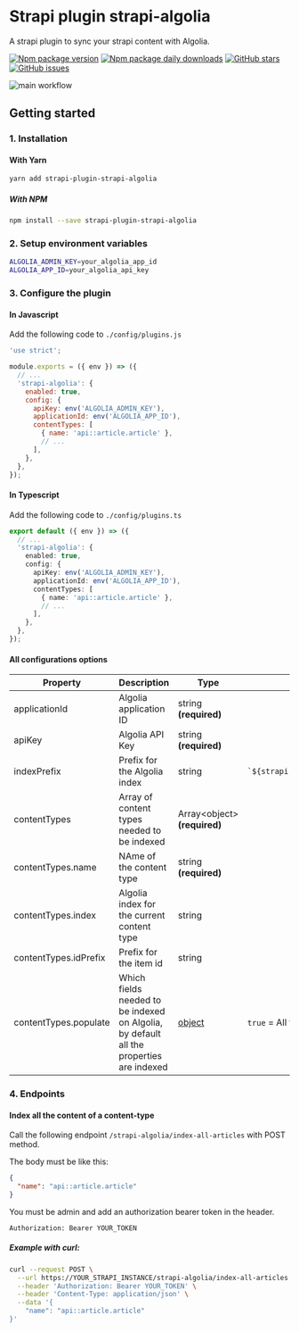 # Strapi plugin strapi-algolia

A strapi plugin to sync your strapi content with Algolia.

[![Npm package version](https://badgen.net/npm/v/strapi-plugin-strapi-algolia)](https://npmjs.com/package/strapi-plugin-strapi-algolia)
[![Npm package daily downloads](https://badgen.net/npm/dm/strapi-plugin-strapi-algolia)](https://npmjs.com/package/strapi-plugin-strapi-algolia)
[![GitHub stars](https://badgen.net/github/stars/wizbii/strapi-plugin-strapi-algolia)](https://gitHub.com/wizbii/strapi-plugin-strapi-algolia)
[![GitHub issues](https://img.shields.io/github/issues/wizbii/strapi-plugin-strapi-algolia.svg)](https://GitHub.com/wizbii/strapi-plugin-strapi-algolia/issues/)

![main workflow](https://github.com/wizbii/strapi-plugin-strapi-algolia/actions/workflows/main.yml/badge.svg)

## Getting started

### 1. Installation

#### With Yarn

```bash
yarn add strapi-plugin-strapi-algolia
```

##### With NPM

```bash
npm install --save strapi-plugin-strapi-algolia
```

### 2. Setup environment variables

```bash
ALGOLIA_ADMIN_KEY=your_algolia_app_id
ALGOLIA_APP_ID=your_algolia_api_key
```

### 3. Configure the plugin

#### In Javascript

Add the following code to `./config/plugins.js`

```javascript
'use strict';

module.exports = ({ env }) => ({
  // ...
  'strapi-algolia': {
    enabled: true,
    config: {
      apiKey: env('ALGOLIA_ADMIN_KEY'),
      applicationId: env('ALGOLIA_APP_ID'),
      contentTypes: [
        { name: 'api::article.article' },
        // ...
      ],
    },
  },
});
```

#### In Typescript

Add the following code to `./config/plugins.ts`

```typescript
export default ({ env }) => ({
  // ...
  'strapi-algolia': {
    enabled: true,
    config: {
      apiKey: env('ALGOLIA_ADMIN_KEY'),
      applicationId: env('ALGOLIA_APP_ID'),
      contentTypes: [
        { name: 'api::article.article' },
        // ...
      ],
    },
  },
});
```

#### All configurations options

| Property              | Description                                                                             | Type                                                                  | Default value                         |
| --------------------- | --------------------------------------------------------------------------------------- | --------------------------------------------------------------------- | ------------------------------------- |
| applicationId         | Algolia application ID                                                                  | string **(required)**                                                 |                                       |
| apiKey                | Algolia API Key                                                                         | string **(required)**                                                 |                                       |
| indexPrefix           | Prefix for the Algolia index                                                            | string                                                                | `` `${strapi.config.environment}_` `` |
| contentTypes          | Array of content types needed to be indexed                                             | Array\<object\> **(required)**                                        |                                       |
| contentTypes.name     | NAme of the content type                                                                | string **(required)**                                                 |                                       |
| contentTypes.index    | Algolia index for the current content type                                              | string                                                                |                                       |
| contentTypes.idPrefix | Prefix for the item id                                                                  | string                                                                |                                       |
| contentTypes.populate | Which fields needed to be indexed on Algolia, by default all the properties are indexed | [object](https://docs.strapi.io/dev-docs/api/query-engine/populating) | `true` = All fields                   |

### 4. Endpoints

#### Index all the content of a content-type

Call the following endpoint `/strapi-algolia/index-all-articles` with POST method.

The body must be like this:

```json
{
  "name": "api::article.article"
}
```

You must be admin and add an authorization bearer token in the header.

```
Authorization: Bearer YOUR_TOKEN
```

##### Example with curl:

```bash
curl --request POST \
  --url https://YOUR_STRAPI_INSTANCE/strapi-algolia/index-all-articles \
  --header 'Authorization: Bearer YOUR_TOKEN' \
  --header 'Content-Type: application/json' \
  --data '{
	"name": "api::article.article"
}'
```
